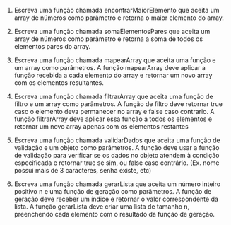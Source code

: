 1. Escreva uma função chamada encontrarMaiorElemento que aceita um array de números como parâmetro e retorna o maior elemento do array.

2. Escreva uma função chamada somaElementosPares que aceita um array de números como parâmetro e retorna a soma de todos os elementos pares do array.

3. Escreva uma função chamada mapearArray que aceita uma função e um array como parâmetros. A função mapearArray deve aplicar a função recebida a cada elemento do array e retornar um novo array com os elementos resultantes.

4. Escreva uma função chamada filtrarArray que aceita uma função de filtro e um array como parâmetros. A função de filtro deve retornar true caso o elemento deva permanecer no array e false caso contrario. A função filtrarArray deve aplicar essa função a todos os elementos e retornar um novo array apenas com os elementos restantes

5. Escreva uma função chamada validarDados que aceita uma função de validação e um objeto como parâmetros. A função deve usar a função de validação para verificar se os dados no objeto atendem à condição especificada e retornar true se sim, ou false caso contrário. (Ex. nome possui mais de 3 caracteres, senha existe, etc)

6. Escreva uma função chamada gerarLista que aceita um número inteiro positivo n e uma função de geração como parâmetros. A função de geração deve receber um índice e retornar o valor correspondente da lista. A função gerarLista deve criar uma lista de tamanho n, preenchendo cada elemento com o resultado da função de geração.
